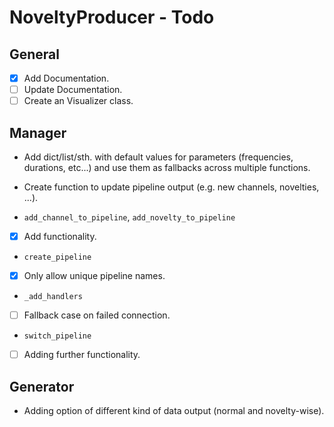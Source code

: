 # NoveltyProducer - Todo

## General

- [x] Add Documentation.
- [ ] Update Documentation.
- [ ] Create an Visualizer class.

## Manager

* Add dict/list/sth. with default values for parameters (frequencies, durations, etc...) and use them as fallbacks across multiple functions.

* Create function to update pipeline output (e.g. new channels, novelties, ...).

* `add_channel_to_pipeline`, `add_novelty_to_pipeline`
- [x] Add functionality.

* `create_pipeline`
- [x] Only allow unique pipeline names.

* `_add_handlers`
- [ ] Fallback case on failed connection.

* `switch_pipeline`
- [ ] Adding further functionality.
    
## Generator

* Adding option of different kind of data output (normal and novelty-wise).
